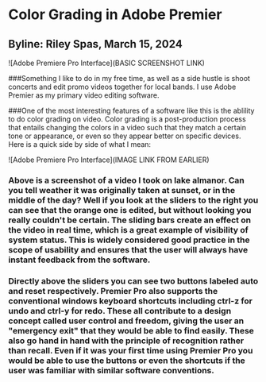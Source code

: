 # Color Grading in Adobe Premier

## Byline: Riley Spas, March 15, 2024

![Adobe Premiere Pro Interface](BASIC SCREENSHOT LINK)

###Something I like to do in my free time, as well as a side hustle is shoot concerts and edit promo videos together for local bands. I use Adobe Premier as my primary video editing software.

###One of the most interesting features of a software like this is the ablility to do color grading on video. Color grading is a post-production process that entails changing the colors in a video such that they match a certain tone or appearance, or even so they appear better on specific devices.  Here is a quick side by side of what I mean:

![Adobe Premiere Pro Interface](IMAGE LINK FROM EARLIER)

### Above is a screenshot of a video I took on lake almanor. Can you tell weather it was originally taken at sunset, or in the middle of the day?  Well if you look at the sliders to the right you can see that the orange one is edited, but without looking you really couldn't be certain.  The sliding bars create an effect on the video in real time, which is a great example of **visibility of system status**.  This is widely considered good practice in the scope of usability and ensures that the user will always have instant feedback from the software. 
### Directly above the sliders you can see two buttons labeled auto and reset respectively. Premier Pro also supports the conventional windows keyboard shortcuts including ctrl-z for undo and ctrl-y for redo. These all contribute to a design concept called **user control and freedom**, giving the user an "emergency exit" that they would be able to find easily.  These also go hand in hand with the principle of **recognition rather than recall**. Even if it was your first time using Premier Pro you would be able to use the buttons or even the shortcuts if the user was familiar with similar software conventions.
